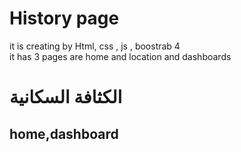 
# History page 
it is creating by Html, css , js , boostrab 4  
it has 3 pages are home and location and dashboards 
# الكثافة السكانية 
## home,dashboard 
